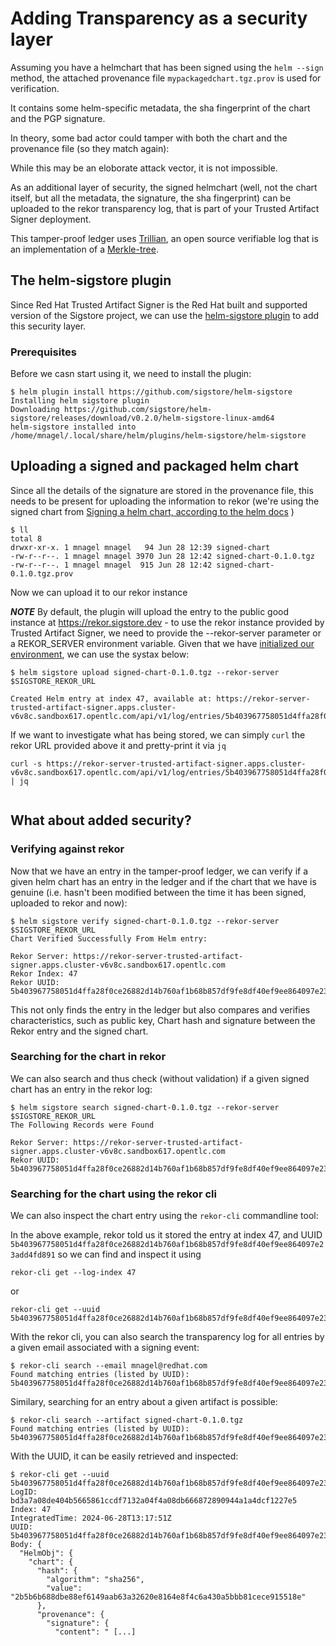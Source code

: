 # Adding Transparency as a security layer

Assuming you have a helmchart that has been signed using the `helm --sign` method, the attached provenance file `mypackagedchart.tgz.prov` is used for verification. 

It contains some helm-specific metadata, the sha fingerprint of the chart and the PGP signature.

In theory, some bad actor could tamper with both the chart and the provenance file (so they match again):

While this may be an eloborate attack vector, it is not impossible.

As an additional layer of security, the signed helmchart (well, not the chart itself, but all the metadata, the signature, the sha fingerprint) can be uploaded to the rekor transparency log, that is part of your Trusted Artifact Signer deployment.

This tamper-proof ledger uses [Trillian](https://transparency.dev/), an open source verifiable log that is an implementation of a [Merkle-tree](https://en.wikipedia.org/wiki/Merkle_tree).

## The helm-sigstore plugin

Since Red Hat Trusted Artifact Signer is the Red Hat built and supported version of the Sigstore project, we can use the [helm-sigstore plugin](https://github.com/sigstore/helm-sigstore/tree/main) to add this security layer.

###  Prerequisites

Before we casn start using it, we need to install the plugin:

``` 
$ helm plugin install https://github.com/sigstore/helm-sigstore
Installing helm sigstore plugin
Downloading https://github.com/sigstore/helm-sigstore/releases/download/v0.2.0/helm-sigstore-linux-amd64
helm-sigstore installed into /home/mnagel/.local/share/helm/plugins/helm-sigstore/helm-sigstore

```

## Uploading a signed and packaged helm chart

Since all the details of the signature are stored in the provenance file, this needs to be present for uploading the information to rekor (we're using the signed chart from [Signing a helm chart, according to the helm docs](../standard-helm/sign-helmchart.md) )

``` 
$ ll
total 8
drwxr-xr-x. 1 mnagel mnagel   94 Jun 28 12:39 signed-chart
-rw-r--r--. 1 mnagel mnagel 3970 Jun 28 12:42 signed-chart-0.1.0.tgz
-rw-r--r--. 1 mnagel mnagel  915 Jun 28 12:42 signed-chart-0.1.0.tgz.prov

```

Now we can upload it to our rekor instance  

*__NOTE__* By default, the plugin will upload the entry to the public good instance at https://rekor.sigstore.dev - to use the rekor instance provided by Trusted Artifact Signer, we need to provide the --rekor-server parameter or a REKOR_SERVER environment variable. Given that we have [initialized our environment](../cosign-init/init.md), we can use the systax below:

```
$ helm sigstore upload signed-chart-0.1.0.tgz --rekor-server $SIGSTORE_REKOR_URL

Created Helm entry at index 47, available at: https://rekor-server-trusted-artifact-signer.apps.cluster-v6v8c.sandbox617.opentlc.com/api/v1/log/entries/5b403967758051d4ffa28f0ce26882d14b760af1b68b857df9fe8df40ef9ee864097e23add4fd891
```

If we want to investigate what has being stored, we can simply `curl` the rekor URL provided above it and pretty-print it via `jq`

``` 
curl -s https://rekor-server-trusted-artifact-signer.apps.cluster-v6v8c.sandbox617.opentlc.com/api/v1/log/entries/5b403967758051d4ffa28f0ce26882d14b760af1b68b857df9fe8df40ef9ee864097e23add4fd891 | jq


```

## What about added security?

### Verifying against rekor

Now that we have an entry in the tamper-proof ledger, we can verify if a given helm chart has an entry in the ledger and if the chart that we have is genuine (i.e. hasn't been modified between the time it has been signed, uploaded to rekor and now):

```
$ helm sigstore verify signed-chart-0.1.0.tgz --rekor-server $SIGSTORE_REKOR_URL
Chart Verified Successfully From Helm entry:

Rekor Server: https://rekor-server-trusted-artifact-signer.apps.cluster-v6v8c.sandbox617.opentlc.com
Rekor Index: 47
Rekor UUID: 5b403967758051d4ffa28f0ce26882d14b760af1b68b857df9fe8df40ef9ee864097e23add4fd891

```
This not only finds the entry in the ledger but also compares and verifies characteristics, such as public key, Chart hash and signature between the Rekor entry and the signed chart.



### Searching for the chart in rekor
We can also search and thus check (without validation) if a given signed chart has an entry in the rekor log: 

```
$ helm sigstore search signed-chart-0.1.0.tgz --rekor-server $SIGSTORE_REKOR_URL 
The Following Records were Found

Rekor Server: https://rekor-server-trusted-artifact-signer.apps.cluster-v6v8c.sandbox617.opentlc.com
Rekor UUID: 5b403967758051d4ffa28f0ce26882d14b760af1b68b857df9fe8df40ef9ee864097e23add4fd891

```

### Searching for the chart using the rekor cli

We can also inspect the chart entry using the `rekor-cli` commandline tool:

In the above example, rekor told us it stored the entry at index 47, and UUID `5b403967758051d4ffa28f0ce26882d14b760af1b68b857df9fe8df40ef9ee864097e23add4fd891` so we can find and inspect it using

```
rekor-cli get --log-index 47
```
or
```
rekor-cli get --uuid 5b403967758051d4ffa28f0ce26882d14b760af1b68b857df9fe8df40ef9ee864097e23add4fd891
```

With the rekor cli, you can also search the transparency log for all entries by a given email associated with a signing event:

``` 
$ rekor-cli search --email mnagel@redhat.com
Found matching entries (listed by UUID):
5b403967758051d4ffa28f0ce26882d14b760af1b68b857df9fe8df40ef9ee864097e23add4fd891

```
Similary, searching for an entry about a given artifact is possible:

```
$ rekor-cli search --artifact signed-chart-0.1.0.tgz
Found matching entries (listed by UUID):
5b403967758051d4ffa28f0ce26882d14b760af1b68b857df9fe8df40ef9ee864097e23add4fd891
```

With the UUID, it can be easily retrieved and inspected:

```
$ rekor-cli get --uuid 5b403967758051d4ffa28f0ce26882d14b760af1b68b857df9fe8df40ef9ee864097e23add4fd891
LogID: bd3a7a08de404b5665861ccdf7132a04f4a08db666872890944a1a4dcf1227e5
Index: 47
IntegratedTime: 2024-06-28T13:17:51Z
UUID: 5b403967758051d4ffa28f0ce26882d14b760af1b68b857df9fe8df40ef9ee864097e23add4fd891
Body: {
  "HelmObj": {
    "chart": {
      "hash": {
        "algorithm": "sha256",
        "value": "2b5b6b688dbe88ef6149aab63a32620e8164e8f4c6a430a5bbb81cece915518e"
      },
      "provenance": {
        "signature": {
          "content": " [...]
```
